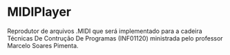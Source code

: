# MIDIPlayer
Reprodutor de arquivos .MIDI que será implementado para a cadeira Técnicas De Contrução De Programas (INF01120) ministrada pelo professor Marcelo Soares Pimenta.

